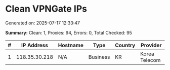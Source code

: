 # Clean VPNGate IPs
Generated on: 2025-07-17 12:33:47

**Summary:** Clean: 1, Proxies: 94, Errors: 0, Total Checked: 95

| # | IP Address | Hostname | Type | Country | Provider |
|---|------------|----------|------|---------|----------|
| 1 | 118.35.30.218 | N/A | Business | KR | Korea Telecom |
